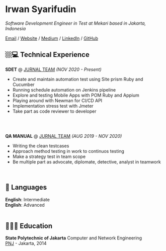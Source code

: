 # Irwan Syarifudin

_Software Development Engineer in Test at Mekari based in Jakarta, Indonesia_ <br>

[Email](mailto:irwansyarifudin16@gmail.com) / [Website](https://irwanhub2016.github.io/) / [Medium](https://irwansyarifudin16.medium.com/) / [LinkedIn](https://www.linkedin.com/in/irwan-syarifudin-331511120/) / [GitHub](https://github.com/irwanhub2016/)

## 🏼‍💻 Technical Experience
**SDET** @ [JURNAL TEAM](https://my.jurnal.id) _(NOV 2020 - Present)_ <br>
  - Create and maintain automation test using Site prism Ruby and Cucumber
  - Running schedule automation on Jenkins pipeline
  - Explore and testing Mobile Apps with POM Ruby and Appium
  - Playing around with Newman for CI/CD API
  - Implementation stress test with Jmeter
  - Take part as code reviewer to developer
<!--   - **_Technologies used:_** Vue, TypeScript, Jest, Testing Library, HTML, CSS, Sass, Web Components (LitElement). -->
<br><br>

**QA MANUAL** @ [JURNAL TEAM](https://my.jurnal.id) _(AUG 2019 - NOV 2020)_ <br>
  - Writing the clean testcases
  - Approach method testing in work to continuos testing
  - Make a strategy test in team scope
  - Be multiple part as advocate, diplomate, detective, analyst in teamwork
<br>

<!-- **Google Season of Docs 2020 | Technical Writer** @ [GraphQL Foundation](https://foundation.graphql.org/) _(Aug 2020 - Jan 2021)_ <br>
[Google Season of Docs](https://developers.google.com/season-of-docs/docs/participants) is a program matching experienced technical writers with open source organizations.
  - Created a [Frequently Asked Questions (FAQ) resource](https://graphql.org/faq/) for graphql.org, including all the content and page functionality
  - Triaged issues and reviewed pull requests to the [GraphQL website](https://github.com/graphql/graphql.github.io/)
  - Wrote [internal documentation](https://github.com/graphql/graphql.github.io/blob/source/CONTRIBUTING.md) to improve the contributing experience
  - **_Technologies used:_** CSS, React, TypeScript, Gatsby, GraphQL.
<br><br>

## 🗞 Writing Experience

_This section only accounts for work done post-career change._
<br><br>

**Contributing Writer** @ [Future of Sex](https://futureofsex.net/author/carolyn/) _(Dec 2020 - Present)_ <br>
Online publication that provides insights into the future of human sex and sexuality.
  - Writing regular features focused on sexual health and identity
  - Reporting on events that are relevant to the sex tech community
  - **_Selected articles:_**
    - [Does Having an IUD Make You a Biohacker or a Cyborg?](https://futureofsex.net/augmentation/does-having-an-iud-make-you-a-biohacker-or-a-cyborg/)
    - [Exploring Queerness By Switching Up My Vibrators](https://futureofsex.net/sex-tech/exploring-queerness-by-switching-up-my-vibrators/)
    - [Future of Fingering: Lessons Learned from the Award-Winning Tentilex Project](https://futureofsex.net/sex-tech/future-of-fingering-lessons-learned-from-the-award-winning-tentilex-project/)
<br><br>
  
## 🏆 Accomplishments

**Won First Place** @ [Rainbows End Sex Tech Hackathon](https://hack.touchyfeely.tech/) _(May 2021)_ <br>
Built [Tentilex](https://workwithcarolyn.com/blog/tentilex), a wearable armband that records your hand movement and generates a live 3D-model. 

**Top Author Recognition** @ [DEV](https://dev.to/) _(2019 - 2020)_ <br>
Named one of the Top 500 authors in 2019. Also wrote two articles that ranked in the weekly Top 7:
  - [How to remove condescending language from documentation](https://dev.to/meeshkan/how-to-remove-condescending-language-from-documentation-4a5p)
  - [Onboarding a junior developer to your team? Here's 12 tips.](https://dev.to/carolstran/onboarding-a-junior-developer-to-your-team-here-s-12-tips-4g3a)
<br><br>

**Won Best Project** @ [Geek Girl Carrots Berlin Hackathon](http://www.hacklikeagirl.co/) _(Oct 2017)_<br>
Created [Qarma](https://github.com/lcorr8/qarma), an online platform to report and retrieve lost & found objects for travelers abroad.
<br><br> -->

## 💬 Languages

**English**: Intermediate <br>
**English**: Advanced
<br><br>

## 👩🏼‍🎓 Education

**State Polytechnic of Jakarta** Computer and Network Engineering<br>
[PNJ](https://www.pnj.ac.id/) - Jakarta, 2014
